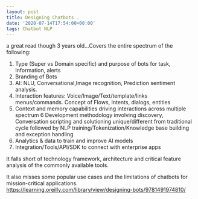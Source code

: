 ```yaml
---
layout: post
title: Designing Chatbots .
date: '2020-07-14T17:54:00+00:00'
tags: Chatbot NLP
---
```


a great read though 3 years old...Covers the entire spectrum of the following:
1.  Type (Super vs Domain specific) and purpose of bots for task, Information, alerts
2.  Branding of Bots
3. AI: NLU, Conversational,Image recognition, Prediction sentiment analysis. 
4. Interaction features: Voice/Image/Text/template/links menus/commands. Concept of Flows, Intents, dialogs, entities
5. Context and memory capabilities driving interactions across multiple spectrum
6 Development methodology involving discovery, Conversation scripting and solutioning unique/different from traditional cycle followed by NLP training/Tokenization/Knowledge base building and exception handling
7. Analytics & data to train and improve AI models
8. Integration/Tools/API/SDK  to connect with enterprise apps

It falls short of technology framework, architecture and critical feature analysis of the commonly available tools.

It also misses some popular use cases and the limitations of chatbots for mission-critical applications.
https://learning.oreilly.com/library/view/designing-bots/9781491974810/
